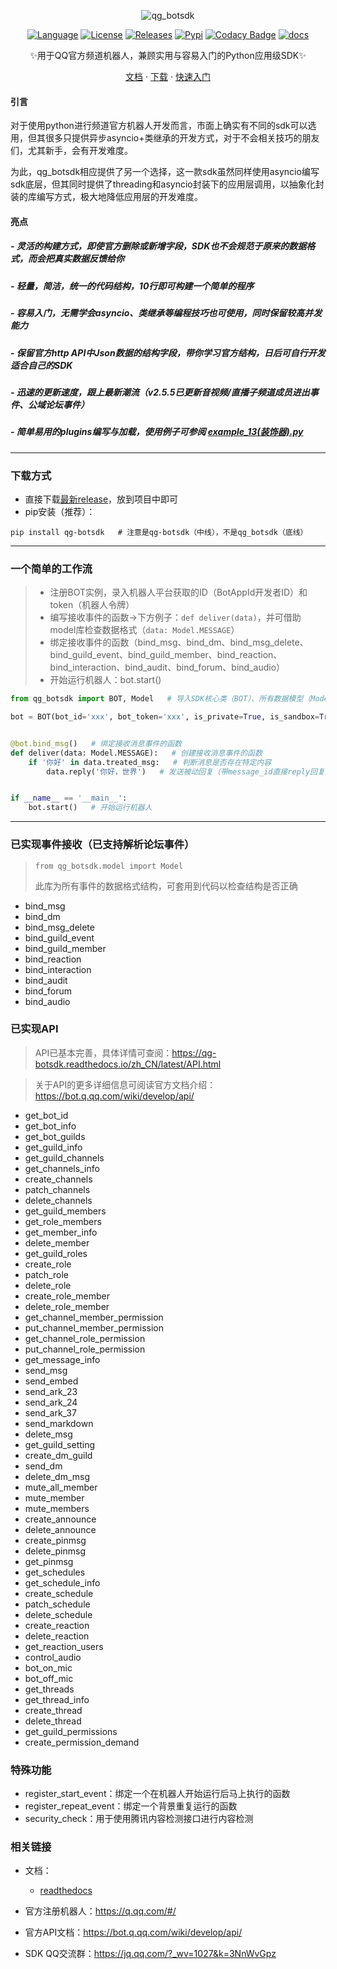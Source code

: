 <div align="center">
    
![qg_botsdk](https://socialify.git.ci/GLGDLY/qg_botsdk/image?description=1&font=Source%20Code%20Pro&forks=1&issues=1&language=1&logo=https%3A%2F%2Fgithub.com%2Ftencent-connect%2Fbot-docs%2Fblob%2Fmain%2Fdocs%2F.vuepress%2Fpublic%2Ffavicon-64px.png%3Fraw%3Dtrue&name=1&owner=1&pattern=Floating%20Cogs&pulls=1&stargazers=1&theme=Light)

[![Language](https://img.shields.io/badge/language-python-green.svg?style=plastic)](https://www.python.org/)
[![License](https://img.shields.io/badge/license-MIT-orange.svg?style=plastic)](https://github.com/GLGDLY/qg_botsdk/blob/master/LICENSE)
[![Releases](https://img.shields.io/github/v/release/GLGDLY/qg_botsdk?style=plastic)](https://github.com/GLGDLY/qg_botsdk/releases)
[![Pypi](https://img.shields.io/pypi/dw/qg-botsdk?style=plastic&color=blue)](https://pypi.org/project/qg-botsdk/)
[![Codacy Badge](https://app.codacy.com/project/badge/Grade/f015549b3dba4602be2fe0f5d8b0a8d5)](https://www.codacy.com/gh/GLGDLY/qg_botsdk/dashboard?utm_source=github.com&utm_medium=referral&utm_content=GLGDLY/qg_botsdk&utm_campaign=Badge_Grade)
[![docs](https://readthedocs.org/projects/qg-botsdk/badge/?version=latest)](https://qg-botsdk.readthedocs.io/zh_CN/latest/)

✨用于QQ官方频道机器人，兼顾实用与容易入门的Python应用级SDK✨

[文档](https://qg-botsdk.readthedocs.io/zh_CN/latest/)
·
[下载](https://github.com/GLGDLY/qg_botsdk/releases)
·
[快速入门](https://qg-botsdk.readthedocs.io/zh_CN/latest/quick_start)

</div>

#### 引言

对于使用python进行频道官方机器人开发而言，市面上确实有不同的sdk可以选用，但其很多只提供异步asyncio+类继承的开发方式，对于不会相关技巧的朋友们，尤其新手，会有开发难度。

为此，qg_botsdk相应提供了另一个选择，这一款sdk虽然同样使用asyncio编写sdk底层，但其同时提供了threading和asyncio封装下的应用层调用，以抽象化封装的库编写方式，极大地降低应用层的开发难度。 


#### 亮点

##### -   灵活的构建方式，即使官方删除或新增字段，SDK也不会规范于原来的数据格式，而会把真实数据反馈给你

##### -   轻量，简洁，统一的代码结构，10行即可构建一个简单的程序

##### -   容易入门，无需学会asyncio、类继承等编程技巧也可使用，同时保留较高并发能力

##### -   保留官方http API中Json数据的结构字段，带你学习官方结构，日后可自行开发适合自己的SDK

##### -   迅速的更新速度，跟上最新潮流（v2.5.5已更新音视频/直播子频道成员进出事件、公域论坛事件）

##### -   简单易用的plugins编写与加载，使用例子可参阅 [example_13(装饰器).py](./example/example_13(%E8%A3%85%E9%A5%B0%E5%99%A8).py)

* * *

### 下载方式

-   直接下载[最新release](https://github.com/GLGDLY/qg_botsdk/releases)，放到项目中即可
-   pip安装（推荐）：

```shell bash
pip install qg-botsdk   # 注意是qg-botsdk（中线），不是qg_botsdk（底线）
```

* * *

### 一个简单的工作流

> -   注册BOT实例，录入机器人平台获取的ID（BotAppId开发者ID）和token（机器人令牌）
> -   编写接收事件的函数->下方例子：`def deliver(data)`，并可借助model库检查数据格式（`data: Model.MESSAGE`）
> -   绑定接收事件的函数（bind_msg、bind_dm、bind_msg_delete、bind_guild_event、bind_guild_member、bind_reaction、bind_interaction、bind_audit、bind_forum、bind_audio）
> -   开始运行机器人：bot.start()

```python
from qg_botsdk import BOT, Model   # 导入SDK核心类（BOT）、所有数据模型（Model）

bot = BOT(bot_id='xxx', bot_token='xxx', is_private=True, is_sandbox=True)   # 实例化SDK核心类


@bot.bind_msg()   # 绑定接收消息事件的函数
def deliver(data: Model.MESSAGE):   # 创建接收消息事件的函数
    if '你好' in data.treated_msg:   # 判断消息是否存在特定内容
        data.reply('你好，世界')   # 发送被动回复（带message_id直接reply回复）


if __name__ == '__main__':
    bot.start()   # 开始运行机器人
```

* * *

### 已实现事件接收（已支持解析论坛事件）

> `from qg_botsdk.model import Model` 
>
> 此库为所有事件的数据格式结构，可套用到代码以检查结构是否正确

-   bind_msg
-   bind_dm
-   bind_msg_delete
-   bind_guild_event
-   bind_guild_member
-   bind_reaction
-   bind_interaction
-   bind_audit
-   bind_forum
-   bind_audio

### 已实现API

> API已基本完善，具体详情可查阅：<https://qg-botsdk.readthedocs.io/zh_CN/latest/API.html>

> 关于API的更多详细信息可阅读官方文档介绍：<https://bot.q.qq.com/wiki/develop/api/>

-   get_bot_id
-   get_bot_info
-   get_bot_guilds
-   get_guild_info
-   get_guild_channels
-   get_channels_info
-   create_channels
-   patch_channels
-   delete_channels
-   get_guild_members
-   get_role_members
-   get_member_info
-   delete_member
-   get_guild_roles
-   create_role
-   patch_role
-   delete_role
-   create_role_member
-   delete_role_member
-   get_channel_member_permission
-   put_channel_member_permission
-   get_channel_role_permission
-   put_channel_role_permission
-   get_message_info
-   send_msg
-   send_embed
-   send_ark_23
-   send_ark_24
-   send_ark_37
-   send_markdown
-   delete_msg
-   get_guild_setting
-   create_dm_guild
-   send_dm
-   delete_dm_msg
-   mute_all_member
-   mute_member
-   mute_members
-   create_announce
-   delete_announce
-   create_pinmsg
-   delete_pinmsg
-   get_pinmsg
-   get_schedules
-   get_schedule_info
-   create_schedule
-   patch_schedule
-   delete_schedule
-   create_reaction
-   delete_reaction
-   get_reaction_users
-   control_audio
-   bot_on_mic
-   bot_off_mic
-   get_threads
-   get_thread_info
-   create_thread
-   delete_thread
-   get_guild_permissions
-   create_permission_demand

### 特殊功能

-   register_start_event：绑定一个在机器人开始运行后马上执行的函数
-   register_repeat_event：绑定一个背景重复运行的函数
-   security_check：用于使用腾讯内容检测接口进行内容检测

### 相关链接

-   文档：

    -   [readthedocs](https://qg-botsdk.readthedocs.io/zh_CN/latest/)

-   官方注册机器人：<https://q.qq.com/#/>

-   官方API文档：<https://bot.q.qq.com/wiki/develop/api/>

-   SDK QQ交流群：<https://jq.qq.com/?_wv=1027&k=3NnWvGpz>
